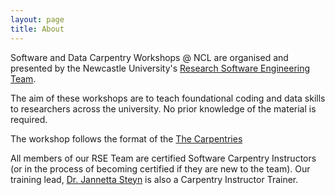 ```yaml
---
layout: page
title: About
---
```


Software and Data Carpentry Workshops @ NCL are organised and presented by the Newcastle University's [Research Software Engineering Team](https://rse.ncldata.dev/).

The aim of these workshops are to teach foundational coding and data skills to researchers across the university. No prior knowledge of the material is required.

The workshop follows the format of the [The Carpentries](https://carpentries.org)

All members of our RSE Team are certified Software Carpentry Instructors (or in the process of becoming certified if they are new to the team). Our training lead, [Dr. Jannetta Steyn](https://rse.ncldata.dev/jannetta-steyn) is also a Carpentry Instructor Trainer.
